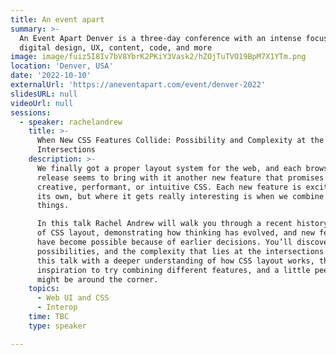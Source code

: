 ```yaml
---
title: An event apart
summary: >-
  An Event Apart Denver is a three-day conference with an intense focus on
  digital design, UX, content, code, and more
image: image/fuiz5I8Iv7bV8YbrK2PKiY3Vask2/hZOjTuTVO19BpM7X1YTm.png
location: 'Denver, USA'
date: '2022-10-10'
externalUrl: 'https://aneventapart.com/event/denver-2022'
slidesURL: null
videoUrl: null
sessions:
  - speaker: rachelandrew
    title: >-
      When New CSS Features Collide: Possibility and Complexity at the
      Intersections
    description: >-
      We finally got a proper layout system for the web, and each browser
      release seems to bring with it another new feature that promises more
      creative, performant, or intuitive CSS. Each new feature is exciting on
      its own, but where it gets really interesting is when we combine these
      things.

      In this talk Rachel Andrew will walk you through a recent history
      of CSS layout, demonstrating how thinking has evolved, and new features
      have become possible because of earlier decisions. You’ll discover the
      possibilities, and the complexity that lies at the intersections. Leave
      this talk with a deeper understanding of how CSS layout works, the
      inspiration to try combining different features, and a little peek at what
      might be around the corner.
    topics:
      - Web UI and CSS
      - Interop
    time: TBC
    type: speaker

---
```

